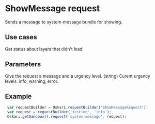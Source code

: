 # ShowMessage request
Sends a message to system-message bundle for showing.

## Use cases
Get status about layers that didn't load

## Parameters
Give the request a message and a urgency level. (string)
Curent urgency levels: info, warning, error.

## Example

```javascript
 var requestBuilder = Oskari.requestBuilder('ShowMessageRequest');
 var request = requestBuilder('testing', 'info');
 Oskari.getSandbox().request('system-message', request);
```

